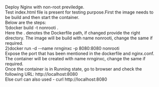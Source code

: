 Deploy Nginx with non-root previledge.
<br>
Test index.html file is present for testing purpose.First the image needs to be build and then start the container.
<br>
Below are the steps:
<br>
1)docker build -t nonrooti .
<br>
Here the . denotes the Dockerfile path, if changed provide the right directory.
The image will be build with name nonrooti, change the same if required. 
<br>
2)docker run -d --name nrnginxc -p 8080:8080 nonrooti
<br>
Expose the port that has been mentioned in the dockerfile and nginx.conf. The container will be created with name nrnginxc, change the same if required.
<br> 
Once the container is in Running state, go to browser and check the following URL: http://localhost:8080
<br>
Else curl can also used - curl http://localhost:8080 
